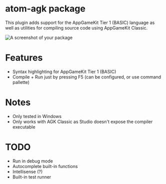 # atom-agk package
This plugin adds support for the AppGameKit Tier 1 (BASIC) language as well as
utilities for compiling source code using AppGameKit Classic.

![A screenshot of your package](https://f.cloud.github.com/assets/69169/2290250/c35d867a-a017-11e3-86be-cd7c5bf3ff9b.gif)

# Features
* Syntax highlighting for AppGameKit Tier 1 (BASIC)
* Compile + Run just by pressing F5 (can be configured, or use command pallette)

# Notes
* Only tested in Windows
* Only works with AGK Classic as Studio doesn't expose the compiler executable

# TODO
* Run in debug mode
* Autocomplete built-in functions
* Intellisense (?)
* Built-in test runner
